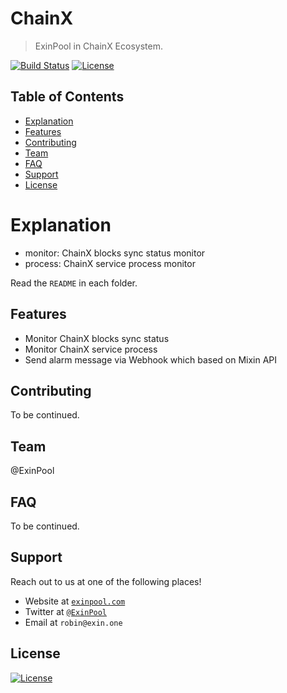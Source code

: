 # ChainX

> ExinPool in ChainX Ecosystem.

[![Build Status](http://img.shields.io/travis/badges/badgerbadgerbadger.svg?style=flat-square)](https://travis-ci.org/badges/badgerbadgerbadger) [![License](http://img.shields.io/:license-mit-blue.svg?style=flat-square)](http://badges.mit-license.org)

## Table of Contents

- [Explanation](#explanation)
- [Features](#features)
- [Contributing](#contributing)
- [Team](#team)
- [FAQ](#faq)
- [Support](#support)
- [License](#license)

# Explanation

* monitor: ChainX blocks sync status monitor
* process: ChainX service process monitor

Read the `README` in each folder.

## Features

- Monitor ChainX blocks sync status
- Monitor ChainX service process
- Send alarm message via Webhook which based on Mixin API

## Contributing

To be continued.

## Team

@ExinPool

## FAQ

To be continued.

## Support

Reach out to us at one of the following places!

- Website at <a href="https://exinpool.com" target="_blank">`exinpool.com`</a>
- Twitter at <a href="http://twitter.com/ExinPool" target="_blank">`@ExinPool`</a>
- Email at `robin@exin.one`

## License

[![License](http://img.shields.io/:license-mit-blue.svg?style=flat-square)](http://badges.mit-license.org)